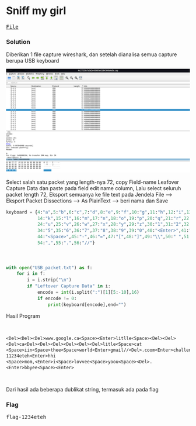 <h1><b>Sniff my girl</h1></b>
<pre>
<a href="https://ringzer0ctf.com/files/55687ffa8730190e88655ca22bb9effa.zip">File</a>
</pre>
</b><h3>Solution</h3></b>
<p>Diberikan 1 file capture wireshark, dan setelah dianalisa semua capture berupa USB keyboard</p>
<p align='center'>
  <img src="https://github.com/enomarozi/Writeup-CTF/blob/master/RingZer0CTF/Steganography/Images/Sniff%20my%20girl.jpg">
</p>
<p>Select salah satu packet yang length-nya 72, copy Field-name Leafover Capture Data dan paste pada field edit name column, Lalu select seluruh packet length 72, Eksport semuanya ke file text pada 
Jendela File --> Eksport Packet Dissections --> As PlainText --> beri nama dan Save</p>

```python
keyboard = {4:"a",5:"b",6:"c",7:"d",8:"e",9:"f",10:"g",11:"h",12:"i",13:"j",
            14:"k",15:"l",16:"m",17:"n",18:"o",19:"p",20:"q",21:"r",22:"s",23:"t",
            24:"u",25:"v",26:"w",27:"x",28:"y",29:"z",30:"1",31:"2",32:"3",33:"4",
            34:"5",35:"6",36:"7",37:"8",38:"9",39:"0",40:"<Enter>",41:"<Esc>",42:"<Del>",43:"<Tab>",
            44:"<Space>",45:"-",46:"=",47:"[",48:"]",49:"\\",50:" ",51:";",52:"'",53:"`",
            54:",",55:".",56:"//"}


    
with open("USB_packet.txt") as f:
    for i in f:
        i = i.strip("\n")
        if "Leftover Capture Data" in i:
            encode = int(i.split(":")[1][5:-10],16)
            if encode != 0:
                print(keyboard[encode],end="")
```
<p>Hasil Program</p>
<pre>

```
<Del><Del><Del>www.google.ca<Space><Enter>litlle<Space><Del><Del><Del>ca<Del><Del><Del><Del><Del><Del>litle<Space>cat
<Space>iin<Space>thee<Space>world<Enter>gmail//<Del>.coom<Enter>challenge2gmaail.coom<Enter>flag-11234eteh<Enter>hhi
<Space>mom,<Enter>i<Space>lovvee<Space>yoou<Space><Del>.<Enter>bbyee<Space><Enter>
```
</pre>
<p>Dari hasil ada beberapa dublikat string, termasuk ada pada flag</p> 
</b><h3>Flag</h3></b>
<pre>
flag-1234eteh
</pre>

